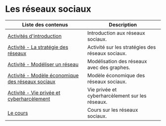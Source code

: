 # Les réseaux sociaux

| Liste des contenus                              | Description                         |
| ----------------------------------------------- | ----------------------------------- |
| [Activités d'introduction](introduction.md) | Introduction aux réseaux sociaux. |
| [Activité - La stratégie des réseaux](dopamine.md) | Activité sur les stratégies des réseaux sociaux. |
| [Activité - Modéliser un réseau](modelisation.md) | Modélisation des réseaux avec des graphes. |
| [Activité - Modèle économique des réseaux sociaux](modele_economique.md) | Modèle économique des réseaux sociaux. |
| [Activité - Vie privée et cyberharcèlement](cyberharcelement.md) | Vie privée et cyberharcèlement sur les réseaux. |
| [Le cours](cours.md) | Cours sur les réseaux sociaux. |